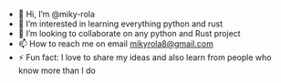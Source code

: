 - 👋 Hi, I’m @miky-rola
- 👀 I’m interested in learning everything python and rust
- 💞️ I’m looking to collaborate on any python and Rust project 
- 📫 How to reach me on email mikyrola8@gmail.com
- ⚡ Fun fact: I love to share my ideas and also learn from people who know more than I do

<!---
miky-rola/miky-rola is a ✨ special ✨ repository because its `README.md` (this file) appears on your GitHub profile.
You can click the Preview link to take a look at your changes.
--->
